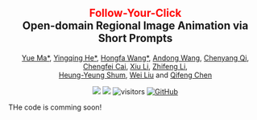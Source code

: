 <div align="center">
<h2><font color="red"> Follow-Your-Click </font></center> <br> <center>Open-domain Regional Image Animation via Short Prompts</h2>

[Yue Ma*](https://mayuelala.github.io/), [Yingqing He*](https://github.com/YingqingHe), [Hongfa Wang*](https://github.com/mayuelala/FollowYourClick), [Andong Wang](https://github.com/mayuelala/FollowYourClick), [Chenyang Qi](https://chenyangqiqi.github.io/), [Chengfei Cai](https://github.com/mayuelala/FollowYourClick), [Xiu Li](https://scholar.google.com/citations?user=Xrh1OIUAAAAJ&hl=zh-CN), [Zhifeng Li](https://scholar.google.com/citations?view_op=list_works&hl=zh-CN&hl=zh-CN&user=VTrRNN4AAAAJ&sortby=pubdate),  
[Heung-Yeung Shum](https://scholar.google.com.hk/citations?user=9akH-n8AAAAJ&hl=en), [Wei Liu](https://scholar.google.com/citations?user=AjxoEpIAAAAJ&hl=zh-CN) and [Qifeng Chen](https://cqf.io)

<a href='https://arxiv.org/abs/2403.08268'><img src='https://img.shields.io/badge/ArXiv-2304.01186-red'></a> 
<a href='https://follow-your-click.github.io/'><img src='https://img.shields.io/badge/Project-Page-Green'></a>  ![visitors](https://visitor-badge.laobi.icu/badge?page_id=mayuelala.FollowYourClick&left_color=green&right_color=red)  [![GitHub](https://img.shields.io/github/stars/mayuelala/FollowYourClick?style=social)](https://github.com/mayuelala/FollowYourClick) 
</div>


THe code is comming soon!
